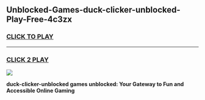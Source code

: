 
## Unblocked-Games-duck-clicker-unblocked-Play-Free-4c3zx
<h3>
<a href="https://premium76.site?title=duck-clicker-unblocked&ref=23A">CLICK TO PLAY</a></h3>
<hr>

<h3>
<a href="https://premium76.site?title=duck-clicker-unblocked&ref=23A">CLICK 2 PLAY</a>
  
</h3>

<a href="https://premium76.site?title=duck-clicker-unblocked&ref=23A"><img src="https://clearcache.store/games.png"></a>


**duck-clicker-unblocked games unblocked: Your Gateway to Fun and Accessible Online Gaming**
